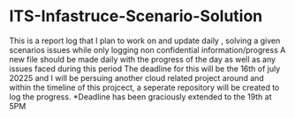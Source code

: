# ITS-Infastruce-Scenario-Solution
This is a report log that I plan to work on and update daily , solving a given scenarios issues while only logging non confidential information/progress
A new file should be made daily with the progress of the day as well as any issues faced during this period 
The deadline for this will be the 16th of july 20225 and I will be persuing another cloud related project around and within the timeline of this projcect, a seperate repository will be created to log the progress. 
*Deadline has been graciously extended to the 19th at 5PM
